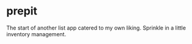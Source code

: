 prepit
======

The start of another list app catered to my own liking.  Sprinkle in a little inventory management.
